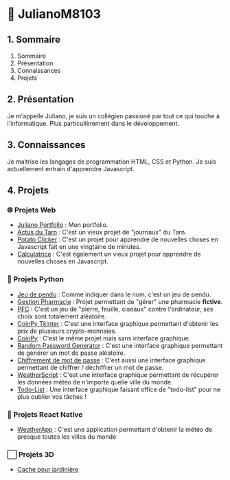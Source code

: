 # 👋 JulianoM8103

## 1. Sommaire

1. Sommaire
2. Présentation
3. Connaissances
4. Projets

## 2. Présentation

Je m'appelle Juliano, je suis un collégien passioné par tout ce qui touche à l'informatique. Plus particulièrement dans le développement. 

## 3. Connaissances

Je maitrise les langages de programmation HTML, CSS et Python. Je suis actuellement entrain d'apprendre Javascript.

## 4. Projets

### 🌐 Projets Web

  - [Juliano Portfolio](https://github.com/JulianoM8103/Juliano-Portfolio) : Mon portfolio.
  - [Actus du Tarn](https://github.com/JulianoM8103/Actus-du-Tarn) : C'est un vieux projet de "journaux" du Tarn.
  - [Potato Clicker](https://github.com/JulianoM8103/Potato-Clicker) : C'est un projet pour apprendre de nouvelles choses en Javascript fait en une vingtaine de minutes.
  - [Calculatrice](https://github.com/JulianoM8103/Calculatrice) : C'est également un vieux projet pour apprendre de nouvelles choses en Javascript.
  
### 🐍 Projets Python

  - [Jeu de pendu](https://github.com/JulianoM8103/Jeu-de-pendu) : Comme indiquer dans le nom, c'est un jeu de pendu.
  - [Gestion Pharmacie](https://github.com/JulianoM8103/Gestion-Pharmacie-PY) : Projet permettant de "gérer" une pharmacie **fictive**.
  - [PFC](https://github.com/JulianoM8103/Pierre-Feuille-Ciseaux) : C'est un jeu de "pierre, feuille, ciseaux" contre l'ordinateur, ses choix sont totalement aléatoire.
  - [CoinPy Tkinter](https://github.com/JulianoM8103/CoinPy-Tkinter) : C'est une interface graphique permettant d'obtenir les prix de plusieurs crypto-monnaies.
  - [CoinPy](https://github.com/JulianoM8103/CoinPy) : C'est le même projet mais sans interface graphique.
  - [Random Password Generator](https://github.com/JulianoM8103/Random-Password-Generator) : C'est une interface graphique permettant de générer un mot de passe aléatoire.
  - [Chiffrement de mot de passe](https://github.com/JulianoM8103/Chiffrement-de-mot-de-passe) : C'est aussi une interface graphique permettant de chiffrer / déchiffrer un mot de passe.
  - [WeatherScript](https://github.com/JulianoM8103/WeatherScript-in-python) : C'est une interface graphique permettant de récupérer les données météo de n'importe quelle ville du monde.
  - [Todo-List](https://github.com/JulianoM8103/Todo-list-python) : Une interface graphique faisant office de "todo-list" pour ne plus oublier vos tâches !

### 📱 Projets React Native

  - [WeatherApp](https://github.com/JulianoM8103/WeatherApp) : C'est une application permettant d'obtenir la météo de presque toutes les villes du monde

### ⬜ Projets 3D

  - [Cache pour jardinière](https://github.com/JulianoM8103/Cache-pour-jardiniere-3D)
